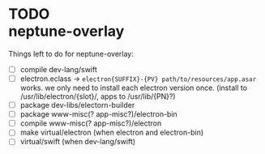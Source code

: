 # TODO<br/>neptune-overlay

Things left to do for neptune-overlay:

- [ ] compile dev-lang/swift
- [ ] electron.eclass -> `electron{SUFFIX}-{PV} path/to/resources/app.asar` works. we only need to install each electron version once. (install to /usr/lib/electron/{slot}/, apps to /usr/lib/{PN}?)
- [ ] package dev-libs/electorn-builder
- [ ] package www-misc(? app-misc?)/electron-bin
- [ ] compile www-misc(? app-misc?)/electron
- [ ] make virtual/electron (when electron and electron-bin)
- [ ] virtual/swift (when dev-lang/swift)
